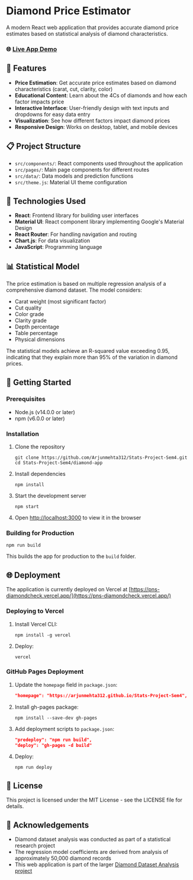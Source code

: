 # Diamond Price Estimator

A modern React web application that provides accurate diamond price estimates based on statistical analysis of diamond characteristics.

### 🌐 [Live App Demo](https://pns-diamondcheck.vercel.app/)

## 🚀 Features

- **Price Estimation**: Get accurate price estimates based on diamond characteristics (carat, cut, clarity, color)
- **Educational Content**: Learn about the 4Cs of diamonds and how each factor impacts price
- **Interactive Interface**: User-friendly design with text inputs and dropdowns for easy data entry
- **Visualization**: See how different factors impact diamond prices
- **Responsive Design**: Works on desktop, tablet, and mobile devices

## 📋 Project Structure

- `src/components/`: React components used throughout the application
- `src/pages/`: Main page components for different routes
- `src/data/`: Data models and prediction functions
- `src/theme.js`: Material UI theme configuration

## 🔧 Technologies Used

- **React**: Frontend library for building user interfaces
- **Material UI**: React component library implementing Google's Material Design
- **React Router**: For handling navigation and routing
- **Chart.js**: For data visualization
- **JavaScript**: Programming language

## 📊 Statistical Model

The price estimation is based on multiple regression analysis of a comprehensive diamond dataset. The model considers:

- Carat weight (most significant factor)
- Cut quality
- Color grade
- Clarity grade
- Depth percentage
- Table percentage
- Physical dimensions

The statistical models achieve an R-squared value exceeding 0.95, indicating that they explain more than 95% of the variation in diamond prices.

## 🚀 Getting Started

### Prerequisites

- Node.js (v14.0.0 or later)
- npm (v6.0.0 or later)

### Installation

1. Clone the repository
   ```
   git clone https://github.com/Arjunmehta312/Stats-Project-Sem4.git
   cd Stats-Project-Sem4/diamond-app
   ```

2. Install dependencies
   ```
   npm install
   ```

3. Start the development server
   ```
   npm start
   ```

4. Open [http://localhost:3000](http://localhost:3000) to view it in the browser

### Building for Production

```
npm run build
```

This builds the app for production to the `build` folder.

## 🌐 Deployment

The application is currently deployed on Vercel at [https://pns-diamondcheck.vercel.app/](https://pns-diamondcheck.vercel.app/)

### Deploying to Vercel

1. Install Vercel CLI:
   ```
   npm install -g vercel
   ```

2. Deploy:
   ```
   vercel
   ```

### GitHub Pages Deployment

1. Update the `homepage` field in `package.json`:
   ```json
   "homepage": "https://arjunmehta312.github.io/Stats-Project-Sem4",
   ```

2. Install gh-pages package:
   ```
   npm install --save-dev gh-pages
   ```

3. Add deployment scripts to `package.json`:
   ```json
   "predeploy": "npm run build",
   "deploy": "gh-pages -d build"
   ```

4. Deploy:
   ```
   npm run deploy
   ```

## 📄 License

This project is licensed under the MIT License - see the LICENSE file for details.

## 🙏 Acknowledgements

- Diamond dataset analysis was conducted as part of a statistical research project
- The regression model coefficients are derived from analysis of approximately 50,000 diamond records
- This web application is part of the larger [Diamond Dataset Analysis project](https://github.com/Arjunmehta312/Stats-Project-Sem4)
